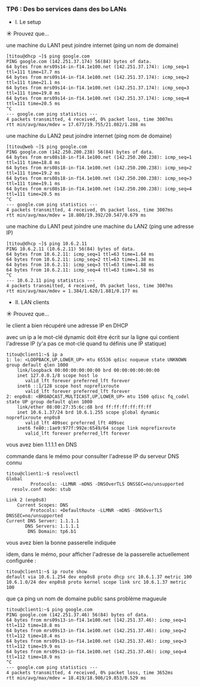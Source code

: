 ### TP6 : Des bo services dans des bo LANs 

* I. Le setup

☀️ Prouvez que...

une machine du LAN1 peut joindre internet (ping un nom de domaine)

```
[titou@dhcp ~]$ ping google.com
PING google.com (142.251.37.174) 56(84) bytes of data.
64 bytes from mrs09s14-in-f14.1e100.net (142.251.37.174): icmp_seq=1 ttl=111 time=17.7 ms
64 bytes from mrs09s14-in-f14.1e100.net (142.251.37.174): icmp_seq=2 ttl=111 time=21.1 ms
64 bytes from mrs09s14-in-f14.1e100.net (142.251.37.174): icmp_seq=3 ttl=111 time=19.8 ms
64 bytes from mrs09s14-in-f14.1e100.net (142.251.37.174): icmp_seq=4 ttl=111 time=20.5 ms
^C
--- google.com ping statistics ---
4 packets transmitted, 4 received, 0% packet loss, time 3007ms
rtt min/avg/max/mdev = 17.677/19.755/21.082/1.288 ms
```

une machine du LAN2 peut joindre internet (ping nom de domaine)

```
[titou@web ~]$ ping google.com
PING google.com (142.250.200.238) 56(84) bytes of data.
64 bytes from mrs08s18-in-f14.1e100.net (142.250.200.238): icmp_seq=1 ttl=111 time=18.8 ms
64 bytes from mrs08s18-in-f14.1e100.net (142.250.200.238): icmp_seq=2 ttl=111 time=19.2 ms
64 bytes from mrs08s18-in-f14.1e100.net (142.250.200.238): icmp_seq=3 ttl=111 time=19.1 ms
64 bytes from mrs08s18-in-f14.1e100.net (142.250.200.238): icmp_seq=4 ttl=111 time=20.5 ms
^C
--- google.com ping statistics ---
4 packets transmitted, 4 received, 0% packet loss, time 3007ms
rtt min/avg/max/mdev = 18.800/19.392/20.547/0.679 ms
```

une machine du LAN1 peut joindre une machine du LAN2 (ping une adresse IP)

```
[titou@dhcp ~]$ ping 10.6.2.11
PING 10.6.2.11 (10.6.2.11) 56(84) bytes of data.
64 bytes from 10.6.2.11: icmp_seq=1 ttl=63 time=1.64 ms
64 bytes from 10.6.2.11: icmp_seq=2 ttl=63 time=1.38 ms
64 bytes from 10.6.2.11: icmp_seq=3 ttl=63 time=1.88 ms
64 bytes from 10.6.2.11: icmp_seq=4 ttl=63 time=1.58 ms
^C
--- 10.6.2.11 ping statistics ---
4 packets transmitted, 4 received, 0% packet loss, time 3007ms
rtt min/avg/max/mdev = 1.384/1.620/1.881/0.177 ms
```

* II. LAN clients

☀️ Prouvez que...

le client a bien récupéré une adresse IP en DHCP

avec un ip a le mot-clé dynamic doit être écrit sur la ligne qui contient l'adresse IP
(y'a pas ce mot-clé quand tu définis une IP statique)

```
titou@client1:~$ ip a
1: lo: <LOOPBACK,UP,LOWER_UP> mtu 65536 qdisc noqueue state UNKNOWN group default qlen 1000
    link/loopback 00:00:00:00:00:00 brd 00:00:00:00:00:00
    inet 127.0.0.1/8 scope host lo
       valid_lft forever preferred_lft forever
    inet6 ::1/128 scope host noprefixroute
       valid_lft forever preferred_lft forever
2: enp0s8: <BROADCAST,MULTICAST,UP,LOWER_UP> mtu 1500 qdisc fq_codel state UP group default qlen 1000
    link/ether 08:00:27:35:6c:d8 brd ff:ff:ff:ff:ff:ff
    inet 10.6.1.37/24 brd 10.6.1.255 scope global dynamic noprefixroute enp0s8
       valid_lft 409sec preferred_lft 409sec
    inet6 fe80::1ae9:977f:992e:6549/64 scope link noprefixroute
       valid_lft forever preferred_lft forever
```

vous avez bien 1.1.1.1 en DNS

commande dans le mémo pour consulter l'adresse IP du serveur DNS connu

```
titou@client1:~$ resolvectl
Global
         Protocols: -LLMNR -mDNS -DNSOverTLS DNSSEC=no/unsupported
  resolv.conf mode: stub

Link 2 (enp0s8)
    Current Scopes: DNS
         Protocols: +DefaultRoute -LLMNR -mDNS -DNSOverTLS DNSSEC=no/unsupported
Current DNS Server: 1.1.1.1
       DNS Servers: 1.1.1.1
        DNS Domain: tp6.b1
```

vous avez bien la bonne passerelle indiquée

idem, dans le mémo, pour afficher l'adresse de la passerelle actuellement configurée :


```
titou@client1:~$ ip route show
default via 10.6.1.254 dev enp0s8 proto dhcp src 10.6.1.37 metric 100
10.6.1.0/24 dev enp0s8 proto kernel scope link src 10.6.1.37 metric 100
```

que ça ping un nom de domaine public sans problème magueule

```
titou@client1:~$ ping google.com
PING google.com (142.251.37.46) 56(84) bytes of data.
64 bytes from mrs09s13-in-f14.1e100.net (142.251.37.46): icmp_seq=1 ttl=112 time=18.8 ms
64 bytes from mrs09s13-in-f14.1e100.net (142.251.37.46): icmp_seq=2 ttl=112 time=18.4 ms
64 bytes from mrs09s13-in-f14.1e100.net (142.251.37.46): icmp_seq=3 ttl=112 time=19.9 ms
64 bytes from mrs09s13-in-f14.1e100.net (142.251.37.46): icmp_seq=4 ttl=112 time=18.9 ms
^C
--- google.com ping statistics ---
4 packets transmitted, 4 received, 0% packet loss, time 3652ms
rtt min/avg/max/mdev = 18.419/18.986/19.853/0.529 ms
```